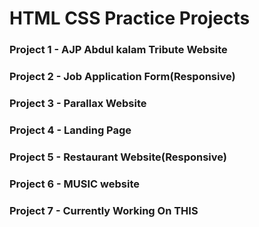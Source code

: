 <h1> HTML CSS Practice Projects</h1>
<h3>Project 1 - AJP Abdul kalam Tribute Website</h3>
<h3>Project 2 - Job Application Form(Responsive) </h3>
<h3>Project 3 - Parallax Website </h3>
<h3>Project 4 - Landing Page </h3>
<h3>Project 5 - Restaurant Website(Responsive) </h3>
<h3>Project 6 - MUSIC website </h3>
<h3>Project 7 - Currently Working On THIS </h3>
